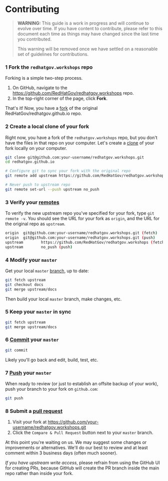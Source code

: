 # Contributing

> **WARNING:** This guide is a work in progress and will continue to evolve over
> time. If you have content to contribute, please refer to this document
> each time as things may have changed since the last time you contributed.
>
> This warning will be removed once we have settled on a reasonable set of
> guidelines for contributions.

### 1 Fork the `redhatgov.workshops` repo

Forking is a simple two-step process.

1. On GitHub, navigate to the https://github.com/RedHatGov/redhatgov.workshops
repo.
2. In the top-right corner of the page, click **Fork**.

That's it! Now, you have a [fork][git-fork] of the original RedHatGov/redhatgov.github.io
repo.

### 2 Create a local clone of your fork

Right now, you have a fork of the `redhatgov.workshops` repo, but you don't have the files in that repo on your computer. Let's create a [clone][git-clone] of your fork locally on your computer.

```sh
git clone git@github.com:your-username/redhatgov.workshops.git
cd redhatgov.github.io

# Configure git to sync your fork with the original repo
git remote add upstream https://github.com/RedHatGov/redhatgov.workshops

# Never push to upstream repo
git remote set-url --push upstream no_push
```

### 3 Verify your [remotes][git-remotes]

To verify the new upstream repo you've specified for your fork, type
`git remote -v`. You should see the URL for your fork as `origin`, and the URL for the original repo as `upstream`.

```sh
origin  git@github.com:your-username/redhatgov.workshops.git (fetch)
origin  git@github.com:your-username/redhatgov.workshops.git (push)
upstream        https://github.com/RedHatGov/redhatgov.workshops (fetch)
upstream        no_push (push)
```

### 4 Modify your  `master`

Get your local  `master`  [branch][git-branch], up to date:

```sh
git fetch upstream
git checkout docs
git merge upstream/docs
```

Then build your local  `master`  branch, make changes, etc.

### 5 Keep your  `master`  in sync

```sh
git fetch upstream
git merge upstream/docs
```

### 6 [Commit][git-commit] your  `master`

```sh
git commit
```

Likely you'll go back and edit, build, test, etc.

### 7 [Push][git-push] your  `master`

When ready to review (or just to establish an offsite backup of your work),
push your branch to your fork on `github.com`:

```sh
git push
```

### 8 Submit a [pull request][pr]

1. Visit your fork at https://github.com/your-username/redhatgov.workshops.git
2. Click the `Compare & Pull Request` button next to your  `master`  branch.

At this point you're waiting on us. We may suggest some changes or improvements
or alternatives. We'll do our best to review and at least comment within 3
business days (often much sooner).

_If you have upstream write access_, please refrain from using the GitHub UI
for creating PRs, because GitHub will create the PR branch inside the main
repo rather than inside your fork.

[git-fork]: https://help.github.com/articles/fork-a-repo/
[git-clone]: https://git-scm.com/docs/git-clone
[git-remotes]: https://git-scm.com/book/en/v2/Git-Basics-Working-with-Remotes
[git-branch]: https://git-scm.com/docs/git-branch
[git-commit]: https://git-scm.com/docs/git-commit
[git-push]: https://git-scm.com/docs/git-push
[pr]: https://github.com/RedHatGov/redhatgov.workshops/compare/
